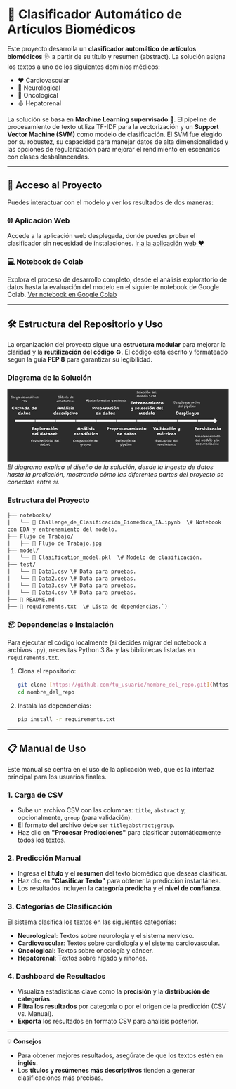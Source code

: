 # 🧠 Clasificador Automático de Artículos Biomédicos

Este proyecto desarrolla un **clasificador automático de artículos biomédicos** 🩺 a partir de su título y resumen (abstract). La solución asigna los textos a uno de los siguientes dominios médicos:

- ❤️ Cardiovascular
- 🧠 Neurological
- 🧬 Oncological
- 🩸 Hepatorenal

La solución se basa en **Machine Learning supervisado** 🤖. El pipeline de procesamiento de texto utiliza TF-IDF para la vectorización y un **Support Vector Machine (SVM)** como modelo de clasificación. El SVM fue elegido por su robustez, su capacidad para manejar datos de alta dimensionalidad y las opciones de regularización para mejorar el rendimiento en escenarios con clases desbalanceadas.

---

## 🚀 Acceso al Proyecto

Puedes interactuar con el modelo y ver los resultados de dos maneras:

### 🌐 Aplicación Web
Accede a la aplicación web desplegada, donde puedes probar el clasificador sin necesidad de instalaciones.
[Ir a la aplicación web ❤️](https://v0-medical-text-classifier.vercel.app/)

### 💻 Notebook de Colab
Explora el proceso de desarrollo completo, desde el análisis exploratorio de datos hasta la evaluación del modelo en el siguiente notebook de Google Colab.
[Ver notebook en Google Colab](https://colab.research.google.com/drive/1gSH9f-nLw-whV7MiXg5xBT74eqq1TD4B?usp=sharing)

---

## 🛠️ Estructura del Repositorio y Uso

La organización del proyecto sigue una **estructura modular** para mejorar la claridad y la **reutilización del código** ♻️. El código está escrito y formateado según la guía **PEP 8** para garantizar su legibilidad.

### Diagrama de la Solución

![Diagrama de Flujo de la Solución](Flujo_Trabajo/Flujo_Trabajo.jpeg)
_El diagrama explica el diseño de la solución, desde la ingesta de datos hasta la predicción, mostrando cómo las diferentes partes del proyecto se conectan entre sí._

### Estructura del Proyecto

```
├── notebooks/
│   └── 📄 Challenge_de_Clasificación_Biomédica_IA.ipynb  \# Notebook con EDA y entrenamiento del modelo.
├── Flujo de Trabajo/
│   ├── 📄 Flujo de Trabajo.jpg
├── model/
│   └── 📄 Clasification_model.pkl  \# Modelo de clasificación.
├── test/
│   └── 📄 Data1.csv \# Data para pruebas.
│   └── 📄 Data2.csv \# Data para pruebas.
│   └── 📄 Data3.csv \# Data para pruebas.
│   └── 📄 Data4.csv \# Data para pruebas.
├── 📄 README.md
├── 📄 requirements.txt  \# Lista de dependencias.`)
```


### 📦 Dependencias e Instalación
Para ejecutar el código localmente (si decides migrar del notebook a archivos `.py`), necesitas Python 3.8+ y las bibliotecas listadas en `requirements.txt`.

1.  Clona el repositorio:
    ```bash
    git clone [https://github.com/tu_usuario/nombre_del_repo.git](https://github.com/tu_usuario/nombre_del_repo.git)
    cd nombre_del_repo
    ```
2.  Instala las dependencias:
    ```bash
    pip install -r requirements.txt
    ```

---

## 📋 Manual de Uso

Este manual se centra en el uso de la aplicación web, que es la interfaz principal para los usuarios finales.

### 1. Carga de CSV
- Sube un archivo CSV con las columnas: `title`, `abstract` y, opcionalmente, `group` (para validación).
- El formato del archivo debe ser `title;abstract;group`.
- Haz clic en **"Procesar Predicciones"** para clasificar automáticamente todos los textos.

### 2. Predicción Manual
- Ingresa el **título** y el **resumen** del texto biomédico que deseas clasificar.
- Haz clic en **"Clasificar Texto"** para obtener la predicción instantánea.
- Los resultados incluyen la **categoría predicha** y el **nivel de confianza**.

### 3. Categorías de Clasificación
El sistema clasifica los textos en las siguientes categorías:

- **Neurological**: Textos sobre neurología y el sistema nervioso.
- **Cardiovascular**: Textos sobre cardiología y el sistema cardiovascular.
- **Oncological**: Textos sobre oncología y cáncer.
- **Hepatorenal**: Textos sobre hígado y riñones.

### 4. Dashboard de Resultados
- Visualiza estadísticas clave como la **precisión** y la **distribución de categorías**.
- **Filtra los resultados** por categoría o por el origen de la predicción (CSV vs. Manual).
- **Exporta** los resultados en formato CSV para análisis posterior.

---

💡 **Consejos**
- Para obtener mejores resultados, asegúrate de que los textos estén en **inglés**.
- Los **títulos y resúmenes más descriptivos** tienden a generar clasificaciones más precisas.
````
